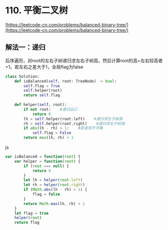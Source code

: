 # 110. 平衡二叉树

[https://leetcode-cn.com/problems/balanced-binary-tree/](https://leetcode-cn.com/problems/balanced-binary-tree/)

## 解法一：递归

后序遍历，对root的左右子树递归求左右子树高，然后计算root的高=左右较高者+1。若左右之差大于1，全局flag为false

```python
class Solution:
    def isBalanced(self, root: TreeNode) -> bool:
        self.flag = True
        self.helper(root)
        return self.flag
    
    def helper(self, root):
        if not root:    #递归出口
            return 0
        lh = self.helper(root.left)    #递归求左子树高
        rh = self.helper(root.right)    #递归求右子树高
        if abs(lh - rh) > 1:    #若发现不平衡
            self.flag = False
        return max(lh, rh) + 1
```

js

```javascript
var isBalanced = function(root) {
    var helper = function(root) {
        if (root === null) {
            return 0
        }
        let lh = helper(root.left)
        let rh = helper(root.right)
        if (Math.abs(lh - rh) > 1) {
            flag = false
        }
        return Math.max(lh, rh) + 1
    }
    let flag = true
    helper(root)
    return flag
```

